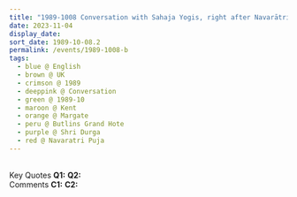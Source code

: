```yaml
---
title: "1989-1008 Conversation with Sahaja Yogis, right after Navarātri Pūjā (cusp between 8th Day and 9th Day), Butlins Grand Hotel, Margate (123 kms ESE of London), Kent, UK (other day 1007)"
date: 2023-11-04
display_date: 
sort_date: 1989-10-08.2
permalink: /events/1989-1008-b
tags:
  - blue @ English
  - brown @ UK
  - crimson @ 1989
  - deeppink @ Conversation
  - green @ 1989-10
  - maroon @ Kent
  - orange @ Margate
  - peru @ Butlins Grand Hote
  - purple @ Shri Durga
  - red @ Navaratri Puja
---
```


<br>

<wave-list>
  <list-title color="DarkSeaGreen" width="55">Key Quotes</list-title>
  <list-item color="BlanchedAlmond" width="280"><b>Q1:</b> <i></i></list-item>
  <list-item color="Lavender" width="280"><b>Q2:</b> <i></i></list-item>
</wave-list>

<br>

<wave-list>
  <list-title color="DarkSeaGreen" width="55">Comments</list-title>
  <list-item color="BlanchedAlmond" width="280"><b>C1:</b> <i></i></list-item>
  <list-item color="Lavender" width="280"><b>C2:</b> <i></i></list-item>
</wave-list>